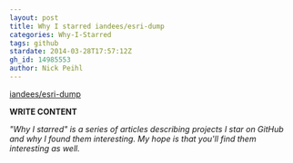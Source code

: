 ```yaml
---
layout: post
title: Why I starred iandees/esri-dump
categories: Why-I-Starred
tags: github
stardate: 2014-03-28T17:57:12Z
gh_id: 14985553
author: Nick Peihl
---
```


[iandees/esri-dump](https://github.com/iandees/esri-dump)

**WRITE CONTENT**

*"Why I starred" is a series of articles describing projects I star on GitHub and why I found them interesting. My hope is that you'll find them interesting as well.*

